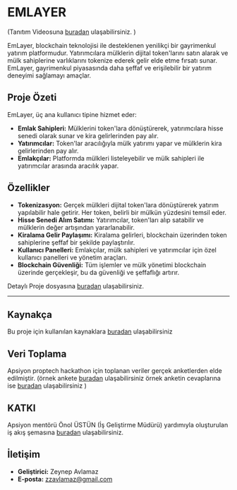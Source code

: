 # EMLAYER

(Tanıtım Videosuna [buradan](https://www.youtube.com/watch?v=7OkcZbNiTVg) ulaşabilirsiniz. )

EmLayer, blockchain teknolojisi ile desteklenen yenilikçi bir gayrimenkul yatırım platformudur. Yatırımcılara mülklerin dijital token'larını satın alarak ve mülk sahiplerine varlıklarını tokenize ederek gelir elde etme fırsatı sunar. EmLayer, gayrimenkul piyasasında daha şeffaf ve erişilebilir bir yatırım deneyimi sağlamayı amaçlar.

## Proje Özeti

EmLayer, üç ana kullanıcı tipine hizmet eder:
- **Emlak Sahipleri:** Mülklerini token'lara dönüştürerek, yatırımcılara hisse senedi olarak sunar ve kira gelirlerinden pay alır.
- **Yatırımcılar:** Token'lar aracılığıyla mülk yatırımı yapar ve mülklerin kira gelirlerinden pay alır.
- **Emlakçılar:** Platformda mülkleri listeleyebilir ve mülk sahipleri ile yatırımcılar arasında aracılık yapar.


## Özellikler

- **Tokenizasyon:** Gerçek mülkleri dijital token'lara dönüştürerek yatırım yapılabilir hale getirir. Her token, belirli bir mülkün yüzdesini temsil eder.
- **Hisse Senedi Alım Satımı:** Yatırımcılar, token'ları alıp satabilir ve mülklerin değer artışından yararlanabilir.
- **Kiralama Gelir Paylaşımı:** Kiralama gelirleri, blockchain üzerinden token sahiplerine şeffaf bir şekilde paylaştırılır.
- **Kullanıcı Panelleri:** Emlakçılar, mülk sahipleri ve yatırımcılar için özel kullanıcı panelleri ve yönetim araçları.
- **Blockchain Güvenliği:** Tüm işlemler ve mülk yönetimi blockchain üzerinde gerçekleşir, bu da güvenliği ve şeffaflığı artırır.

Detaylı Proje dosyasına [buradan](https://github.com/zeynepavlamaz/EMLAYER/blob/main/PROJE%20ADI%20%3A%20EMLAYER.pdf) ulaşabilirsiniz.

-----------------------------------------------------------------------------------------------------------------------------------------------------------------------------------------


## Kaynakça
  Bu proje için kullanılan kaynaklara [buradan](https://github.com/zeynepavlamaz/EMLAYER/tree/main/KAYNAKC%CC%A7A) ulaşabilirsiniz


## Veri Toplama

Apsiyon proptech hackathon için toplanan veriler gerçek anketlerden elde edilmiştir.
(örnek ankete [buradan](https://forms.gle/DSSAZfuT79Gdu6Gz6) ulaşabilirsiniz
örnek anketin cevaplarına ise [buradan](https://github.com/zeynepavlamaz/EMLAYER/tree/main/EMLAYER%20(Yan%C4%B1tlar)) ulaşabilirsiniz )


## KATKI 
Apsiyon mentörü Önol ÜSTÜN (İş Geliştirme Müdürü) yardımıyla oluşturulan iş akış şemasına [buradan](https://github.com/zeynepavlamaz/EMLAYER/blob/main/I%CC%87S%CC%A7%20AKIS%CC%A7%20S%CC%A7EMASI.pdf) ulaşabilirsiniz.

  












## İletişim

- **Geliştirici:** Zeynep Avlamaz
- **E-posta:** zzavlamaz@gmail.com

